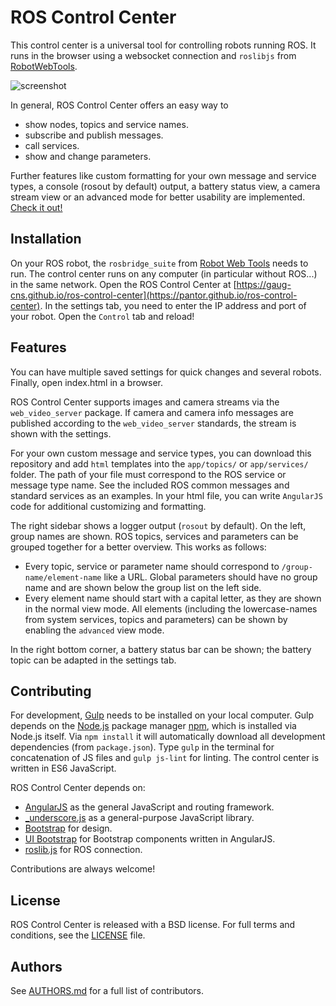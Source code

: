 # ROS Control Center

This control center is a universal tool for controlling robots running ROS. It runs in the browser using a websocket connection and `roslibjs` from [RobotWebTools](http://robotwebtools.org).

![screenshot](https://raw.githubusercontent.com/pantor/ros-control-center/master/assets/images/screenshot.png)

In general, ROS Control Center offers an easy way to
 - show nodes, topics and service names.
 - subscribe and publish messages.
 - call services.
 - show and change parameters.

Further features like custom formatting for your own message and service types, a console (rosout by default) output, a battery status view, a camera stream view or an advanced mode for better usability are implemented. [Check it out!](https://pantor.github.io/ros-control-center)


## Installation

On your ROS robot, the `rosbridge_suite` from [Robot Web Tools](http://robotwebtools.org) needs to run. The control center runs on any computer (in particular without ROS...) in the same network. Open the ROS Control Center at [https://gaug-cns.github.io/ros-control-center](https://pantor.github.io/ros-control-center). In the settings tab, you need to enter the IP address and port of your robot. Open the `Control` tab and reload!


## Features

You can have multiple saved settings for quick changes and several robots. Finally, open index.html in a browser.

ROS Control Center supports images and camera streams via the `web_video_server` package. If camera and camera info messages are published according to the `web_video_server` standards, the stream is shown with the settings.

For your own custom message and service types, you can download this repository and add `html` templates into the `app/topics/` or `app/services/` folder. The path of your file must correspond to the ROS service or message type name. See the included ROS common messages and standard services as an examples. In your html file, you can write `AngularJS` code for additional customizing and formatting.

The right sidebar shows a logger output (`rosout` by default). On the left, group names are shown. ROS topics,
services and parameters can be grouped together for a better overview. This works as follows:
- Every topic, service or parameter name should correspond to `/group-name/element-name` like a URL. Global parameters should have no group name and are shown below the group list on the left side.
- Every element name should start with a capital letter, as they are shown in the normal view mode. All elements (including the lowercase-names from system services, topics and parameters) can be shown by enabling the `advanced` view mode.

In the right bottom corner, a battery status bar can be shown; the battery topic can be adapted in the settings tab.


## Contributing

For development, [Gulp](http://gulpjs.com) needs to be installed on your local computer. Gulp depends on the [Node.js](https://nodejs.org/en/) package manager [npm](https://www.npmjs.com), which is installed via Node.js itself. Via `npm install` it will automatically download all development dependencies (from `package.json`). Type `gulp` in the terminal for concatenation of JS files and `gulp js-lint` for linting. The control center is written in ES6 JavaScript.

ROS Control Center depends on:
 - [AngularJS](https://www.angularjs.org/) as the general JavaScript and routing framework.
 - [\_underscore.js](http://underscorejs.org) as a general-purpose JavaScript library.
 - [Bootstrap](http://getbootstrap.com/) for design.
 - [UI Bootstrap](http://angular-ui.github.io/bootstrap/) for Bootstrap components written in AngularJS.
 - [roslib.js](https://github.com/RobotWebTools/roslibjs) for ROS connection.

Contributions are always welcome!


## License

ROS Control Center is released with a BSD license. For full terms and conditions, see the [LICENSE](https://github.com/pantor/ros-control-center/blob/master/LICENSE) file.


## Authors

See [AUTHORS.md](https://github.com/pantor/ros-control-center/blob/master/AUTHORS.md) for a full list of contributors.
